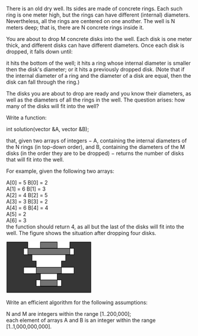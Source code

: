 There is an old dry well. Its sides are made of concrete rings. Each such ring is one meter high, but the rings can have different (internal) diameters. Nevertheless, all the rings are centered on one another. The well is N meters deep; that is, there are N concrete rings inside it.

You are about to drop M concrete disks into the well. Each disk is one meter thick, and different disks can have different diameters. Once each disk is dropped, it falls down until:

it hits the bottom of the well;
it hits a ring whose internal diameter is smaller then the disk's diameter; or
it hits a previously dropped disk.
(Note that if the internal diameter of a ring and the diameter of a disk are equal, then the disk can fall through the ring.)

The disks you are about to drop are ready and you know their diameters, as well as the diameters of all the rings in the well. The question arises: how many of the disks will fit into the well?

Write a function:

int solution(vector<int> &A, vector<int> &B);

that, given two arrays of integers − A, containing the internal diameters of the N rings (in top-down order), and B, containing the diameters of the M disks (in the order they are to be dropped) − returns the number of disks that will fit into the well.

For example, given the following two arrays:

  A[0] = 5    B[0] = 2  
  A[1] = 6    B[1] = 3  
  A[2] = 4    B[2] = 5  
  A[3] = 3    B[3] = 2  
  A[4] = 6    B[4] = 4  
  A[5] = 2  
  A[6] = 3  
the function should return 4, as all but the last of the disks will fit into the well. The figure shows the situation after dropping four disks.
  
 <img src="demo.png" center="align" />



Write an efficient algorithm for the following assumptions:

N and M are integers within the range [1..200,000];  
each element of arrays A and B is an integer within the range [1..1,000,000,000].
